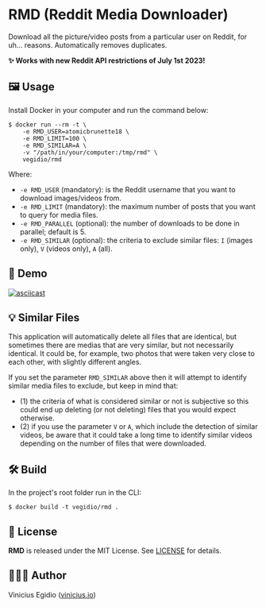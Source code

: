 # RMD (Reddit Media Downloader)

Download all the picture/video posts from a particular user on Reddit, for uh... reasons. Automatically removes duplicates.

**✨ Works with new Reddit API restrictions of July 1st 2023!**

## 🖼️ Usage

Install Docker in your computer and run the command below:

```
$ docker run --rm -t \
    -e RMD_USER=atomicbrunette18 \
    -e RMD_LIMIT=100 \
    -e RMD_SIMILAR=A \
    -v "/path/in/your/computer:/tmp/rmd" \
    vegidio/rmd
```

Where:

- `-e RMD_USER` (mandatory): is the Reddit username that you want to download images/videos from.
- `-e RMD_LIMIT` (mandatory): the maximum number of posts that you want to query for media files.
- `-e RMD_PARALLEL` (optional): the number of downloads to be done in parallel; default is 5.
- `-e RMD_SIMILAR` (optional): the criteria to exclude similar files: `I` (images only), `V` (videos only), `A` (all).

## 🎥 Demo

[![asciicast](https://asciinema.org/a/uOqc8SeZehXVUAJBDx1Senf1x.svg)](https://asciinema.org/a/uOqc8SeZehXVUAJBDx1Senf1x)

## 💡 Similar Files

This application will automatically delete all files that are identical, but sometimes there are medias that are very similar, but not necessarily identical. It could be, for example, two photos that were taken very close to each other, with slightly different angles.

If you set the parameter `RMD_SIMILAR` above then it will attempt to identify similar media files to exclude, but keep in mind that:
- (1) the criteria of what is considered similar or not is subjective so this could end up deleting (or not deleting) files that you would expect otherwise.
- (2) if you use the parameter `V` or `A`, which include the detection of similar videos, be aware that it could take a long time to identify similar videos depending on the number of files that were downloaded.

## 🛠️ Build

In the project's root folder run in the CLI:

```
$ docker build -t vegidio/rmd .
```

## 📝 License

**RMD** is released under the MIT License. See [LICENSE](LICENSE) for details.

## 👨🏾‍💻 Author

Vinicius Egidio ([vinicius.io](http://vinicius.io))